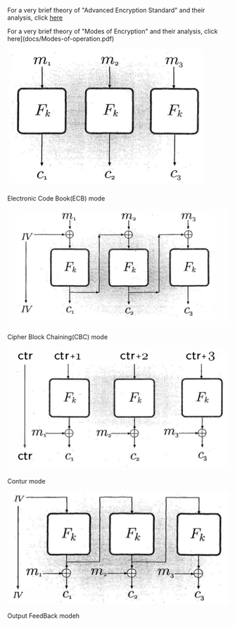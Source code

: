 For a very brief theory of "Advanced Encryption Standard" and their analysis, click [here](docs/16_AES.pdf)

For a very brief theory of "Modes of Encryption" and their analysis, click here](docs/Modes-of-operation.pdf)

![](images/ecbm.png)

   Electronic Code Book(ECB) mode

![](images/cdbm.png)

   Cipher Block Chaining(CBC) mode

![](images/ctr.png)

   Contur mode

![](images/ofbm.png)

   Output FeedBack modeh